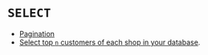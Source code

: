 # `SELECT`

- [Pagination](./select/pagination.md)
- [Select top `n` customers of each shop in your database](./select-top-n-customers-of-each-shop.md).

